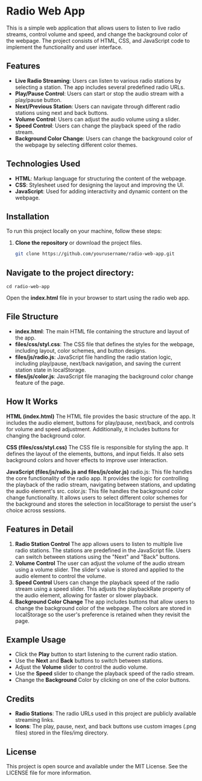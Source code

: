 # Radio Web App

This is a simple web application that allows users to listen to live radio streams, control volume and speed, and change the background color of the webpage. The project consists of HTML, CSS, and JavaScript code to implement the functionality and user interface.

## Features

- **Live Radio Streaming**: Users can listen to various radio stations by selecting a station. The app includes several predefined radio URLs.
- **Play/Pause Control**: Users can start or stop the audio stream with a play/pause button.
- **Next/Previous Station**: Users can navigate through different radio stations using next and back buttons.
- **Volume Control**: Users can adjust the audio volume using a slider.
- **Speed Control**: Users can change the playback speed of the radio stream.
- **Background Color Change**: Users can change the background color of the webpage by selecting different color themes.

## Technologies Used

- **HTML**: Markup language for structuring the content of the webpage.
- **CSS**: Stylesheet used for designing the layout and improving the UI.
- **JavaScript**: Used for adding interactivity and dynamic content on the webpage.

## Installation

To run this project locally on your machine, follow these steps:

1. **Clone the repository** or download the project files.
   ```bash
   git clone https://github.com/yourusername/radio-web-app.git
   ```

## Navigate to the project directory:

`cd radio-web-app`

Open the **index.html** file in your browser to start using the radio web app.

## File Structure

- **index.html**: The main HTML file containing the structure and layout of the app.
- **files/css/styl.css**: The CSS file that defines the styles for the webpage, including layout, color schemes, and button designs.
- **files/js/radio.js**: JavaScript file handling the radio station logic, including play/pause, next/back navigation, and saving the current station state in localStorage.
- **files/js/color.js**: JavaScript file managing the background color change feature of the page.

## How It Works
**HTML (index.html)**
The HTML file provides the basic structure of the app. It includes the audio element, buttons for play/pause, next/back, and controls for volume and speed adjustment. Additionally, it includes buttons for changing the background color.

**CSS (files/css/styl.css)**
The CSS file is responsible for styling the app. It defines the layout of the elements, buttons, and input fields. It also sets background colors and hover effects to improve user interaction.

**JavaScript (files/js/radio.js and files/js/color.js)**
radio.js: This file handles the core functionality of the radio app. It provides the logic for controlling the playback of the radio stream, navigating between stations, and updating the audio element's src.
color.js: This file handles the background color change functionality. It allows users to select different color schemes for the background and stores the selection in localStorage to persist the user's choice across sessions.

## Features in Detail

1. **Radio Station Control**
   The app allows users to listen to multiple live radio stations. The stations are predefined in the JavaScript file. Users can switch between stations using the "Next" and "Back" buttons.
2. **Volume Control**
   The user can adjust the volume of the audio stream using a volume slider. The slider's value is stored and applied to the audio element to control the volume.
3. **Speed Control**
   Users can change the playback speed of the radio stream using a speed slider. This adjusts the playbackRate property of the audio element, allowing for faster or slower playback.
4. **Background Color Change**
   The app includes buttons that allow users to change the background color of the webpage. The colors are stored in localStorage so the user's preference is retained when they revisit the page.

## Example Usage
- Click the **Play** button to start listening to the current radio station.
- Use the **Next** and **Back** buttons to switch between stations.
- Adjust the **Volume** slider to control the audio volume.
- Use the **Speed** slider to change the playback speed of the radio stream.
- Change the **Background** Color by clicking on one of the color buttons.
## Credits
- **Radio Stations**: The radio URLs used in this project are publicly available streaming links.
- **Icons**: The play, pause, next, and back buttons use custom images (.png files) stored in the files/img directory.

## License
This project is open source and available under the MIT License. See the LICENSE file for more information.
